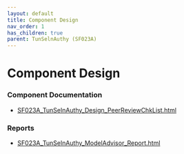```yaml
---
layout: default
title: Component Design
nav_order: 1
has_children: true
parent: TunSelnAuthy (SF023A)
---
```

# Component Design
### Component Documentation

- [SF023A_TunSelnAuthy_Design_PeerReviewChkList.html](Doc/SF023A_TunSelnAuthy_Design_PeerReviewChkList.html)

### Reports

- [SF023A_TunSelnAuthy_ModelAdvisor_Report.html](Reports/SF023A_TunSelnAuthy_ModelAdvisor_Report.html)

